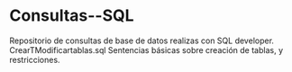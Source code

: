 # Consultas--SQL
Repositorio de consultas de base de datos realizas con SQL developer.
CrearTModificartablas.sql Sentencias básicas sobre creación de tablas, y restricciones. 
